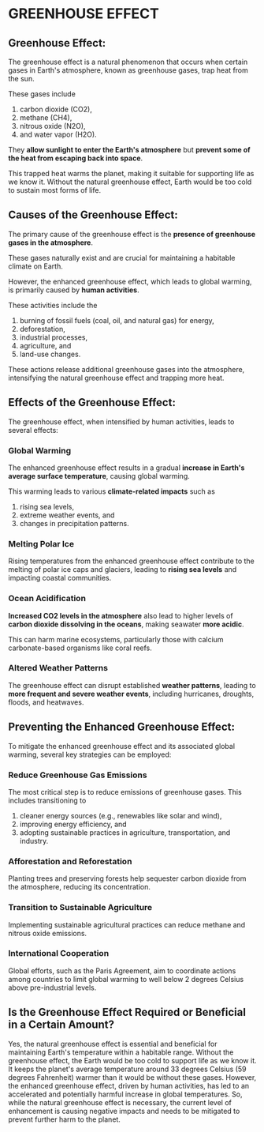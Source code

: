 # GREENHOUSE EFFECT

## Greenhouse Effect:
The greenhouse effect is a natural phenomenon that occurs when certain gases in Earth's atmosphere, known as greenhouse gases, trap heat from the sun. 

These gases include 
1. carbon dioxide (CO2),
2. methane (CH4),
3. nitrous oxide (N2O),
4. and water vapor (H2O).

They **allow sunlight to enter the Earth's atmosphere** but **prevent some of the heat from escaping back into space**. 

This trapped heat warms the planet, making it suitable for supporting life as we know it. Without the natural greenhouse effect, Earth would be too cold to sustain most forms of life.

## Causes of the Greenhouse Effect:
The primary cause of the greenhouse effect is the **presence of greenhouse gases in the atmosphere**. 

These gases naturally exist and are crucial for maintaining a habitable climate on Earth. 

However, the enhanced greenhouse effect, which leads to global warming, is primarily caused by **human activities**. 

These activities include the  
1. burning of fossil fuels (coal, oil, and natural gas) for energy,
2. deforestation,
3. industrial processes,
4. agriculture, and
5. land-use changes.

These actions release additional greenhouse gases into the atmosphere, intensifying the natural greenhouse effect and trapping more heat.

## Effects of the Greenhouse Effect:
The greenhouse effect, when intensified by human activities, leads to several effects:

### Global Warming
The enhanced greenhouse effect results in a gradual **increase in Earth's average surface temperature**, causing global warming. 

This warming leads to various **climate-related impacts** such as 
1. rising sea levels,
2. extreme weather events, and
3. changes in precipitation patterns.

### Melting Polar Ice
Rising temperatures from the enhanced greenhouse effect contribute to the melting of polar ice caps and glaciers, leading to **rising sea levels** and impacting coastal communities.

### Ocean Acidification
**Increased CO2 levels in the atmosphere** also lead to higher levels of **carbon dioxide dissolving in the oceans**, making seawater **more acidic**. 

This can harm marine ecosystems, particularly those with calcium carbonate-based organisms like coral reefs.

### Altered Weather Patterns
The greenhouse effect can disrupt established **weather patterns**, leading to **more frequent and severe weather events**, including hurricanes, droughts, floods, and heatwaves.

## Preventing the Enhanced Greenhouse Effect:
To mitigate the enhanced greenhouse effect and its associated global warming, several key strategies can be employed:

### Reduce Greenhouse Gas Emissions
The most critical step is to reduce emissions of greenhouse gases. This includes transitioning to 
1. cleaner energy sources (e.g., renewables like solar and wind),
2. improving energy efficiency, and
3. adopting sustainable practices in agriculture, transportation, and industry.

### Afforestation and Reforestation
Planting trees and preserving forests help sequester carbon dioxide from the atmosphere, reducing its concentration.

### Transition to Sustainable Agriculture
Implementing sustainable agricultural practices can reduce methane and nitrous oxide emissions.

### International Cooperation
Global efforts, such as the Paris Agreement, aim to coordinate actions among countries to limit global warming to well below 2 degrees Celsius above pre-industrial levels.

## Is the Greenhouse Effect Required or Beneficial in a Certain Amount?
Yes, the natural greenhouse effect is essential and beneficial for maintaining Earth's temperature within a habitable range. Without the greenhouse effect, the Earth would be too cold to support life as we know it. It keeps the planet's average temperature around 33 degrees Celsius (59 degrees Fahrenheit) warmer than it would be without these gases. However, the enhanced greenhouse effect, driven by human activities, has led to an accelerated and potentially harmful increase in global temperatures. So, while the natural greenhouse effect is necessary, the current level of enhancement is causing negative impacts and needs to be mitigated to prevent further harm to the planet.
